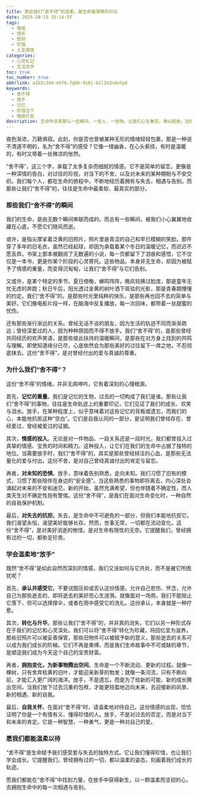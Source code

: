 ```yaml
---
title: 那些我们“舍不得”的温柔，是生命最深情的印记
date: 2025-10-15 15:14:57
tags:
  - 情感
  - 成长
  - 告别
  - 珍惜
  - 人生感悟
categories:
  - 心灵札记
  - 生活哲学
toc: true
toc_number: true
abbrlink: a1b2c3d4-e5f6-7g8h-9i0j-k1l2m3n4o5p6
keywords:
  - 舍不得
  - 放手
  - 记忆
  - 珍惜当下
  - 情感疗愈
description: 生命中总有那么一些瞬间、一些人、一些物，让我们心生眷恋，难以割舍。这份“舍不得”并非软弱，而是我们内心深处最真挚的情感流露，是生命赋予我们感受爱与失去的独特方式。它提醒我们，曾经拥有过的一切，都以温柔的姿态，刻画着我们成长的轨迹。
---
```


夜色渐浓，万籁俱寂。此刻，你是否也曾被某种无形的情绪轻轻包裹，那是一种说不清道不明的，名为“舍不得”的感受？它像一缕幽香，在心头萦绕，有时是温暖的，有时又带着一丝微凉的怅然。

“舍不得”，这三个字，承载了太多复杂而细腻的情感。它不是简单的留恋，更像是一种深情的告白，对过往的珍视，对当下的不舍，以及对未来的某种期盼与不安交织。我们每个人，都在生命的旅程中，不断地经历着拥有与失去，相遇与告别。而那些让我们“舍不得”的，往往是生命中最柔软、最真实的部分。

### 那些我们“舍不得”的瞬间

我们的生命，是由无数个瞬间串联而成的。而总有一些瞬间，被我们小心翼翼地收藏在心底，不愿它们随风而逝。

或许，是指尖摩挲着泛黄的旧照片，照片里是青涩的自己和早已模糊的笑脸。那件穿了多年的旧毛衣，虽然已经起球，却因为承载着某个冬日的温暖记忆，而迟迟不愿丢弃。书架上那本被翻阅了无数遍的小说，每一页都留下了泪痕和感悟，它不仅仅是一本书，更是你某个阶段的心灵寄托。这些物品，本身并无生命，却因为被赋予了情感的重量，而变得沉甸甸，让我们“舍不得”与它们告别。

又或许，是某个特定的季节。夏日傍晚，蝉鸣阵阵，晚风轻拂过脸庞，那是童年无忧无虑的奔跑；秋日午后，阳光透过金黄的树叶洒下斑驳的光影，那是青春期懵懂的约定。我们“舍不得”的，是那些时光里纯粹的快乐，是那些再也回不去的简单与美好。它们像电影片段一样，在脑海中反复播放，每一次回味，都带着一丝甜蜜的忧伤。

还有那些渐行渐远的关系。曾经无话不谈的朋友，因为生活的轨迹不同而渐渐疏远；曾经深爱过的人，因为种种原因而不得不放手。我们“舍不得”的，是那些曾经共同经历的欢声笑语，是那些彼此扶持的温暖瞬间，是那些在对方身上找到的共鸣与理解。即使知道缘分已尽，心底依然会为那些美好的过往留下一席之地，不忍彻底抹去。这份“舍不得”，是对曾经付出的爱与真诚的尊重。

### 为什么我们“舍不得”？

这份“舍不得”的情绪，并非无病呻吟，它有着深刻的心理根源。

首先，**记忆的重量**。我们是记忆的生物，过去的一切构成了我们是谁。那些让我们“舍不得”的事物，往往是生命轨迹上的重要印记，它们见证了我们的成长、欢笑与泪水。放手，在某种程度上，似乎意味着对这些记忆的背叛或遗忘，而我们的心，本能地抗拒这种“空白”。它们是自我认同的一部分，是证明我们曾经存在、曾经爱过、曾经被爱过的证据。

其次，**情感的投入**。无论是对一件物品、一段关系还是一段时光，我们都曾投入过真挚的情感、宝贵的时间和精力。这种投入，让它们在我们的生命中占据了独特的地位。当需要放手时，我们“舍不得”的，其实是那些曾经倾注的心血，是那些无法量化的爱与付出。这份不舍，是对自己曾经真诚付出的肯定与留恋。

再者，**对未知的恐惧**。放手，意味着告别熟悉，走向未知。我们习惯了旧有的模式，习惯了那些陪伴在身边的“安全感”。当这些熟悉的事物即将离去，内心深处会涌起对未来的不安和迷茫。新的开始，虽然充满希望，但也伴随着不确定性，而人类天生对不确定性抱有警惕。这份“舍不得”，是我们在面对生命变化时，一种自然的自我保护机制。

最后，**对失去的抗拒**。失去，是生命中不可避免的一部分，但我们本能地抗拒它。我们渴望永恒，渴望美好能够长存。然而，世事无常，一切都在流动变化。这份“舍不得”，是对美好消逝的惋惜，是对生命有限性的无奈。它提醒我们，曾经拥有过的一切，都弥足珍贵。

### 学会温柔地“放手”

既然“舍不得”是如此自然而深刻的情感，我们又该如何与它共处，而不是被它所困扰呢？

首先，**承认并感受它**。不要试图压抑或否认这份情感。允许自己悲伤、怀念，允许自己为那些逝去的、即将逝去的美好而心生涟漪。就像面对一场雨，我们不能阻止它落下，但可以选择撑伞，或者在雨中感受它的洗礼。这份承认，本身就是一种疗愈。

其次，**转化与升华**。那些让我们“舍不得”的，并非真的消失，它们以另一种形式存在于我们的记忆和心灵深处。我们可以将“舍不得”转化为珍藏，将回忆变为滋养。那些旧照片可以被妥善保管，那些旧物件可以被赋予新的意义，那些逝去的关系可以成为我们成长的阶梯。它们不再是束缚，而是我们生命故事中不可或缺的章节，是塑造我们成为今天这个自己的宝贵财富。

再者，**拥抱变化，为新事物腾出空间**。生命是一个不断流动、更新的过程。就像一棵树，只有舍弃枯黄的旧叶，才能迎来新芽的勃发；就像一条河流，只有不断向前，才能汇入更广阔的海洋。放手，不是遗忘，而是为了给新的可能、新的成长腾出空间。当我们放下过去沉重的包袱，才能更轻盈地迈向未来，去迎接新的风景、新的相遇、新的自我。

最后，**自我关怀**。在面对“舍不得”时，请温柔地对待自己。这份情感的出现，恰恰证明了你是一个有情有义、懂得珍惜的人。放手，不是对过去的否定，而是对当下和未来的肯定。它是一种智慧，一种勇气，更是一种对自己的爱。

### 愿我们都能温柔以待

“舍不得”是生命赋予我们感受爱与失去的独特方式。它让我们懂得珍惜，也让我们学会成长。它提醒我们，曾经拥有过的一切，都以温柔的姿态，刻画着我们成长的轨迹。

愿我们都能在“舍不得”中找到力量，在放手中获得新生，以一颗温柔而坚韧的心，去拥抱生命中的每一次相遇与告别。
